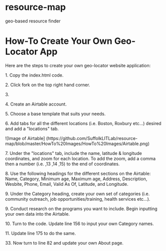 # resource-map
geo-based resource finder
# How-To Create Your Own Geo-Locator App
Here are the steps to create your own geo-locator website application:
<p> 1. Copy the index.html code.
<p> 2. Click fork on the top right hand corner.
<p> 3. 
<p> 4. Create an Airtable account.
<p> 5. Choose a base template that suits your needs.
<p> 6. Add tabs for all the different locations (i.e. Boston, Roxbury etc...) desired and add a "locations" tab.
<p> ![Image of Airtable]
 (https://github.com/SuffolkLITLab/resource-map/blob/master/HowTo%20Images/HowTo%20Images/Airtable.png)

<p> 7. Under the "locations" tab, include the name, latitude & longitude coordinates, and zoom for each location. To add the zoom, add a comma then a number (i.e. ,13 ,14 ,15) to the end of coordinates. 
<p> 8. Use the following headings for the different sections on the Airtable: Name, Category, Minimum age, Maximum age, Address, Description, Wesbite, Phone, Email, Valid As Of, Latitude, and Longitude. 
<p> 9. Under the Category heading, create your own set of categories (i.e. community outreach, job opportunities/training, health services etc...).
<p> 9. Conduct research on the programs you want to include. Begin inputting your own data into the Airtable.
<p> 10. Turn to the code. Update line 156 to input your own Category names. 
<p> 11. Update line 175 to do the same.
<p> 33. Now turn to line 82 and update your own About page. 
